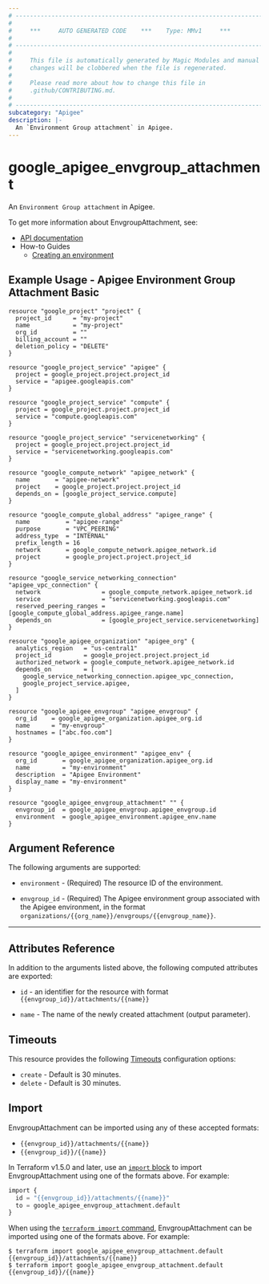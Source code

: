 ```yaml
---
# ----------------------------------------------------------------------------
#
#     ***     AUTO GENERATED CODE    ***    Type: MMv1     ***
#
# ----------------------------------------------------------------------------
#
#     This file is automatically generated by Magic Modules and manual
#     changes will be clobbered when the file is regenerated.
#
#     Please read more about how to change this file in
#     .github/CONTRIBUTING.md.
#
# ----------------------------------------------------------------------------
subcategory: "Apigee"
description: |-
  An `Environment Group attachment` in Apigee.
---
```


# google_apigee_envgroup_attachment

An `Environment Group attachment` in Apigee.


To get more information about EnvgroupAttachment, see:

* [API documentation](https://cloud.google.com/apigee/docs/reference/apis/apigee/rest/v1/organizations.envgroups.attachments/create)
* How-to Guides
    * [Creating an environment](https://cloud.google.com/apigee/docs/api-platform/get-started/create-environment)

## Example Usage - Apigee Environment Group Attachment Basic


```hcl
resource "google_project" "project" {
  project_id      = "my-project"
  name            = "my-project"
  org_id          = ""
  billing_account = ""
  deletion_policy = "DELETE"
}

resource "google_project_service" "apigee" {
  project = google_project.project.project_id
  service = "apigee.googleapis.com"
}

resource "google_project_service" "compute" {
  project = google_project.project.project_id
  service = "compute.googleapis.com"
}

resource "google_project_service" "servicenetworking" {
  project = google_project.project.project_id
  service = "servicenetworking.googleapis.com"
}

resource "google_compute_network" "apigee_network" {
  name       = "apigee-network"
  project    = google_project.project.project_id
  depends_on = [google_project_service.compute]
}

resource "google_compute_global_address" "apigee_range" {
  name          = "apigee-range"
  purpose       = "VPC_PEERING"
  address_type  = "INTERNAL"
  prefix_length = 16
  network       = google_compute_network.apigee_network.id
  project       = google_project.project.project_id
}

resource "google_service_networking_connection" "apigee_vpc_connection" {
  network                 = google_compute_network.apigee_network.id
  service                 = "servicenetworking.googleapis.com"
  reserved_peering_ranges = [google_compute_global_address.apigee_range.name]
  depends_on              = [google_project_service.servicenetworking]
}

resource "google_apigee_organization" "apigee_org" {
  analytics_region   = "us-central1"
  project_id         = google_project.project.project_id
  authorized_network = google_compute_network.apigee_network.id
  depends_on         = [
    google_service_networking_connection.apigee_vpc_connection,
    google_project_service.apigee,
  ]
}

resource "google_apigee_envgroup" "apigee_envgroup" {
  org_id    = google_apigee_organization.apigee_org.id
  name      = "my-envgroup"
  hostnames = ["abc.foo.com"]
}

resource "google_apigee_environment" "apigee_env" {
  org_id       = google_apigee_organization.apigee_org.id
  name         = "my-environment"
  description  = "Apigee Environment"
  display_name = "my-environment"
}

resource "google_apigee_envgroup_attachment" "" {
  envgroup_id  = google_apigee_envgroup.apigee_envgroup.id
  environment  = google_apigee_environment.apigee_env.name
}
```

## Argument Reference

The following arguments are supported:


* `environment` -
  (Required)
  The resource ID of the environment.

* `envgroup_id` -
  (Required)
  The Apigee environment group associated with the Apigee environment,
  in the format `organizations/{{org_name}}/envgroups/{{envgroup_name}}`.


- - -



## Attributes Reference

In addition to the arguments listed above, the following computed attributes are exported:

* `id` - an identifier for the resource with format `{{envgroup_id}}/attachments/{{name}}`

* `name` -
  The name of the newly created  attachment (output parameter).


## Timeouts

This resource provides the following
[Timeouts](https://developer.hashicorp.com/terraform/plugin/sdkv2/resources/retries-and-customizable-timeouts) configuration options:

- `create` - Default is 30 minutes.
- `delete` - Default is 30 minutes.

## Import


EnvgroupAttachment can be imported using any of these accepted formats:

* `{{envgroup_id}}/attachments/{{name}}`
* `{{envgroup_id}}/{{name}}`


In Terraform v1.5.0 and later, use an [`import` block](https://developer.hashicorp.com/terraform/language/import) to import EnvgroupAttachment using one of the formats above. For example:

```tf
import {
  id = "{{envgroup_id}}/attachments/{{name}}"
  to = google_apigee_envgroup_attachment.default
}
```

When using the [`terraform import` command](https://developer.hashicorp.com/terraform/cli/commands/import), EnvgroupAttachment can be imported using one of the formats above. For example:

```
$ terraform import google_apigee_envgroup_attachment.default {{envgroup_id}}/attachments/{{name}}
$ terraform import google_apigee_envgroup_attachment.default {{envgroup_id}}/{{name}}
```
